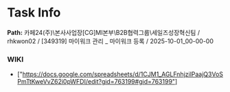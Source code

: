 # Task Info

**Path:** 카페24(주)\본사사업장\[CG]MI본부\B2B협력그룹\세일즈성장혁신팀 / rhkwon02 / [349319] 마이워크 관리 _ 마이워크 등록 / 2025-10-01_00-00-00

### WIKI
- ["https://docs.google.com/spreadsheets/d/1CJM1_AGLFnhjzilPaajQ3VoSPmTtKweVvZ62i0pWFDI/edit?gid=763199#gid=763199"]

